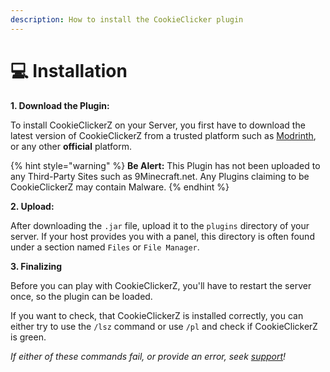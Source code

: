 ```yaml
---
description: How to install the CookieClicker plugin
---
```


# 💻 Installation

**1. Download the Plugin:**

To install CookieClickerZ on your Server, you first have to download the latest version of CookieClickerZ from a trusted platform such as [Modrinth](https://modrinth.com/project/cookieclickerz), or any other **official** platform.

{% hint style="warning" %}
**Be Alert:** This Plugin has not been uploaded to any Third-Party Sites such as 9Minecraft.net. Any Plugins claiming to be CookieClickerZ may contain Malware.
{% endhint %}

**2. Upload:**

After downloading the `.jar` file, upload it to the `plugins` directory of your server.  If your host provides you with a panel, this directory is often found under a section named `Files` or `File Manager`.

**3. Finalizing**

Before you can play with CookieClickerZ, you'll have to restart the server once, so the plugin can be loaded.

If you want to check, that CookieClickerZ is installed correctly, you can either try to use the `/lsz` command or use `/pl` and check if CookieClickerZ is green.

_If either of these commands fail, or provide an error, seek_ [_support_](https://strassburger.org/discord)_!_
